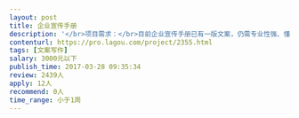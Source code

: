 ```yaml
---                
layout: post       
title: 企业宣传手册           
description: '</br>项目需求：</br>目前企业宣传手册已有一版文案，仍需专业性强、懂品牌、文笔好，有一定软文功底，给予润色和完善文案内容。</br>需要达到大标题抓眼，小标题抓心，核心内容走心。</br>'     
contenturl: https://pro.lagou.com/project/2355.html      
tags: [文案写作]            
salary: 3000元以下          
publish_time: 2017-03-28 09:35:34         
review: 2439人                   
apply: 12人                   
recommend: 0人                   
time_range: 小于1周              
---                 
```

